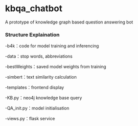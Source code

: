 # kbqa_chatbot
A prototype of knowledge graph based question answering bot

### Structure Explaination 

-b4k：code for model training and inferencing

-data：stop words, abbreviations 

-bestWeights：saved model weights from training

-simbert：text similarity calculation

-templates：frontend display

-KB.py：neo4j knowledge base query

-QA_init.py：model initialisation

-views.py：flask service